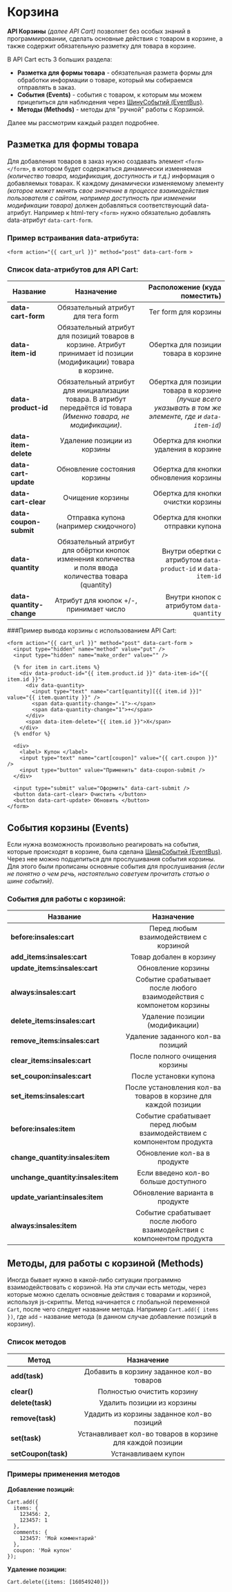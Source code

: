 # Корзина

**API Корзины** *(далее API Cart)* позволяет без особых знаний в программировании, сделать основные действия с товаром в корзине, а также содержит обязательную разметку для товара в корзине.

В API Cart есть 3 больших раздела:  

* **Разметка для формы товара** - обязательная размета формы для обработки информации о товаре, который мы собираемся отправлять в заказ.  
* **События (Events)** - события с товаром, к которым мы можем прицепиться для наблюдения через [ШинуСобытий (EventBus)](/common.v2.js/event-bus/Шина%20событий/).
* **Методы (Methods)** - методы для "ручной" работы с Корзиной.

Далее мы рассмотрим каждый раздел подробнее.

## Разметка для формы товара

Для добавления товаров в заказ нужно создавать элемент `<form> </form>`, в котором будет содержаться динамически изменяемая *(количество товара, модификация, доступность и т.д.)* информация о добавляемых товарах. К каждому динамически изменяемому элементу *(которое может менять свое значение в процессе взаимодействия пользователя с сайтом, например доступность при изменении модификации товара)* должен добавляться соответствующий data-атрибут. Например к html-тегу `<form>` нужно обязательно добавлять  data-атрибут `data-cart-form`.

### Пример встраивания data-атрибута:
    <form action="{{ cart_url }}" method="post" data-cart-form >

### Список data-атрибутов для API Cart:

| Название        | Назначение           | Расположение (куда поместить)  |
| ------------- |:-------------:| -----:|
| **data-cart-form**     | Обязательный атрибут для тега form | Тег form для корзины |
| **data-item-id**   | Обязательный атрибут для позиций товаров в корзине. Атрибут принимает id позиции (модификации) товара в корзине.  |   Обертка для позиции товара в корзине |
| **data-product-id** | Обязательный атрибут для инициализации товара. В атрибут передаётся id товара *(Именно товара, не модификации)*. | Обертка для позиции товара в корзине *(лучше всего указывать в том же элементе, где и `data-item-id`)* |
| **data-item-delete**     | Удаление позиции из корзины | Обертка для кнопки удаления в корзине  |
| **data-cart-update**     | Обновление состояния корзины | Обертка для кнопки обновления корзины |
| **data-cart-clear**     | Очищение корзины | Обертка для кнопки очистки корзины |
| **data-coupon-submit**     | Отправка купона (например скидочного) | Обертка для кнопки отправки купона |
| **data-quantity**     | Обязательный атрибут для обёртки кнопок изменения количества и поля ввода количества товара (quantity) | Внутри обертки с атрибутом `data-product-id` и `data-item-id` |
| **data-quantity-change**     | Атрибут для кнопок +/-, принимает число | Внутри кнопок с атрибутом `data-quantity` |


###Пример вывода корзины c использованием API Cart:

    <form action="{{ cart_url }}" method="post" data-cart-form >
      <input type="hidden" name="method" value="put" />
      <input type="hidden" name="make_order" value="" />
      
      {% for item in cart.items %}
        <div data-product-id="{{ item.product.id }}" data-item-id="{{ item.id }}">
          <div data-quantity>
            <input type="text" name="cart[quantity][{{ item.id }}]" value="{{ item.quantity }}" />
            <span data-quantity-change="-1">-</span>
            <span data-quantity-change="1">+</span>
          </div>
          <span data-item-delete="{{ item.id }}">X</span>
        </div>
      {% endfor %}

      <div>
        <label> Купон </label>
        <input type="text" name="cart[coupon]" value="{{ cart.coupon }}" />
        <input type="button" value="Применить" data-coupon-submit />
      </div>

      <input type="submit" value="Оформить" data-cart-submit />
      <button data-cart-clear> Очистить </button>
      <button data-cart-update> Обновить </button>
    </form>

## События корзины (Events)

Если нужна возможность произвольно реагировать на события, которые происходят в корзине, была сделана [ШинаСобытий (EventBus)](/common.v2.js/event-bus/Шина%20событий/).
Через нее можно подцепиться для прослушивания события корзины. Для этого были прописаны основные события для прослушивания *(если не понятно о чем речь, настоятельно советуем прочитать статью о шине событий)*.

### События для работы с корзиной:

| Название  | Назначение  |
| --------- |:-----------:|
| **before:insales:cart**  | Перед любым взаимодействием с корзиной  |
| **add_items:insales:cart**  | Товар добален в корзину  |
| **update_items:insales:cart**  | Обновление корзины  |
| **always:insales:cart**  | Событие срабатывает после любого взаимодействия с компонетом корзины  |
| **delete_items:insales:cart**  | Удаление позиции (модификации)  |
| **remove_items:insales:cart**  | Удаление заданного кол-ва позиций  |
| **clear_items:insales:cart**  | После полного очищения корзины  |
| **set_coupon:insales:cart**  | После установки купона  |
| **set_items:insales:cart**  | После установления кол-ва товаров в корзине для каждой позиции  |
| **before:insales:item**  | Событие срабатывает перед любым взаимодействием с компонентом продукта  |
| **change_quantity:insales:item**  | Обновление кол-ва в продукте  |
| **unchange_quantity:insales:item**  | Если введено кол-во больше доступного  |
| **update_variant:insales:item**  | Обновление варианта в продукте  |
| **always:insales:item**  | Событие срабатывает после любого взаимодействия с компонентом продукта  |

## Методы, для работы с корзиной (Methods)

Иногда бывает нужно в какой-либо ситуации программно взаимодействовать с корзиной. На эти случаи есть методы, через которые можно сделать основные действия с товарами и корзиной, используя js-скрипты.
Метод начинается с глобальной переменной `Cart`, после чего следует название метода. Например `Cart.add({ items })`, где `add` - название метода (в данном случае добавление позиций в корзину).

### Список методов

| Метод  | Назначение  |
| ------ |:-----------:|
| **add(task)**  | Добавить в корзину заданное кол-во товаров  |
| **clear()**  | Полностью очистить корзину  |
| **delete(task)**  | Удалить позиции из корзины  |
| **remove(task)**  | Удадить из корзины заданное кол-во позиций  |
| **set(task)**  | Устанавливает кол-во товаров в корзине для каждой позиции  |
| **setCoupon(task)**  | Устанавливаем купон  |

### Примеры применения методов

  **Добавление позиций:**

    Cart.add({
      items: {
        123456: 2,
        123457: 1
      },
      comments: {
        123457: 'Мой комментарий'
      },
      coupon: 'Мой купон'
    });

  **Удаление позиции:**

    Cart.delete({items: [160549240]})
